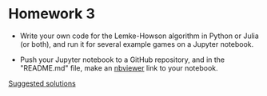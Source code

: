 Homework 3
==========

* Write your own code for the Lemke-Howson algorithm in Python or Julia (or both),
  and run it for several example games on a Jupyter notebook.

* Push your Jupyter notebook to a GitHub repository, and
  in the "README.md" file, make an [nbviewer](http://nbviewer.jupyter.org) link to your notebook.

[Suggested solutions](http://nbviewer.jupyter.org/github/oyamad/theory16/blob/master/lemke_howson/lemke_howson_py.ipynb)
